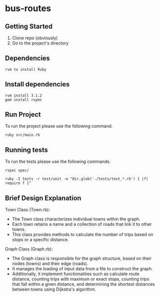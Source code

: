 # bus-routes

## Getting Started
1. Clone repo (obviously)
2. Go to the project's directory

## Dependencies
```
rvm to install Ruby
```

## Install dependencies
```
rvm install 3.1.2
gem install rspec
```

## Run Project
To run the project please use the following command.
```
ruby src/main.rb
```

## Running tests
To run the tests please use the following commands.
```
rspec spec/
```

```
ruby -I tests -r test/unit -e "Dir.glob('./tests/test_*.rb') { |f| require f }"
```

## Brief Design Explanation

Town Class (Town.rb):
- The Town class characterizes individual towns within the graph.
- Each town retains a name and a collection of roads that link it to other towns.
- This class provides methods to calculate the number of trips based on stops or a specific distance.

Graph Class (Graph.rb):
- The Graph class is responsible for the graph structure, based on their nodes (towns) and their edge (roads).
- It manages the loading of input data from a file to construct the graph.
- Additionally, it implement functionalities such as calculate route distance, counting trips with maximum or exact stops, counting trips that fall within a given distance, and determining the shortest distances between towns using Dijkstra's algorithm.
